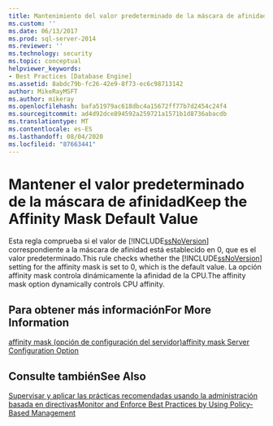 ```yaml
---
title: Mantenimiento del valor predeterminado de la máscara de afinidad | Microsoft Docs
ms.custom: ''
ms.date: 06/13/2017
ms.prod: sql-server-2014
ms.reviewer: ''
ms.technology: security
ms.topic: conceptual
helpviewer_keywords:
- Best Practices [Database Engine]
ms.assetid: 8abdc79b-fc26-42e9-8f73-ec6c98713142
author: MikeRayMSFT
ms.author: mikeray
ms.openlocfilehash: bafa51979ac618dbc4a15672ff77b7d2454c24f4
ms.sourcegitcommit: ad4d92dce894592a259721a1571b1d8736abacdb
ms.translationtype: MT
ms.contentlocale: es-ES
ms.lasthandoff: 08/04/2020
ms.locfileid: "87663441"
---
```

# <a name="keep-the-affinity-mask-default-value"></a><span data-ttu-id="8daae-102">Mantener el valor predeterminado de la máscara de afinidad</span><span class="sxs-lookup"><span data-stu-id="8daae-102">Keep the Affinity Mask Default Value</span></span>
  <span data-ttu-id="8daae-103">Esta regla comprueba si el valor de [!INCLUDE[ssNoVersion](../../includes/ssnoversion-md.md)] correspondiente a la máscara de afinidad está establecido en 0, que es el valor predeterminado.</span><span class="sxs-lookup"><span data-stu-id="8daae-103">This rule checks whether the [!INCLUDE[ssNoVersion](../../includes/ssnoversion-md.md)] setting for the affinity mask is set to 0, which is the default value.</span></span> <span data-ttu-id="8daae-104">La opción affinity mask controla dinámicamente la afinidad de la CPU.</span><span class="sxs-lookup"><span data-stu-id="8daae-104">The affinity mask option dynamically controls CPU affinity.</span></span>  
  
## <a name="for-more-information"></a><span data-ttu-id="8daae-105">Para obtener más información</span><span class="sxs-lookup"><span data-stu-id="8daae-105">For More Information</span></span>  
 [<span data-ttu-id="8daae-106">affinity mask (opción de configuración del servidor)</span><span class="sxs-lookup"><span data-stu-id="8daae-106">affinity mask Server Configuration Option</span></span>](../../database-engine/configure-windows/affinity-mask-server-configuration-option.md)  
  
## <a name="see-also"></a><span data-ttu-id="8daae-107">Consulte también</span><span class="sxs-lookup"><span data-stu-id="8daae-107">See Also</span></span>  
 [<span data-ttu-id="8daae-108">Supervisar y aplicar las prácticas recomendadas usando la administración basada en directivas</span><span class="sxs-lookup"><span data-stu-id="8daae-108">Monitor and Enforce Best Practices by Using Policy-Based Management</span></span>](monitor-and-enforce-best-practices-by-using-policy-based-management.md)  
  
  

